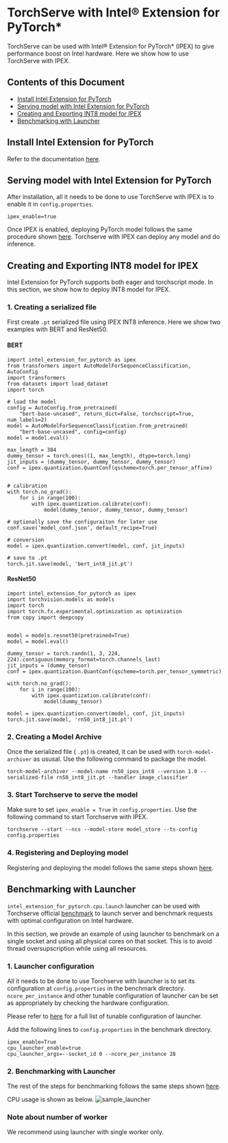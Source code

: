 # TorchServe with Intel® Extension for PyTorch*

TorchServe can be used with Intel® Extension for PyTorch* (IPEX) to give performance boost on Intel hardware. 
Here we show how to use TorchServe with IPEX.

## Contents of this Document 
* [Install Intel Extension for PyTorch](#install-intel-extension-for-pytorch)
* [Serving model with Intel Extension for PyTorch](#serving-model-with-intel-extension-for-pytorch)
* [Creating and Exporting INT8 model for IPEX](#creating-and-exporting-int8-model-for-ipex)
* [Benchmarking with Launcher](#benchmarking-with-launcher)


## Install Intel Extension for PyTorch 
Refer to the documentation [here](https://github.com/intel/intel-extension-for-pytorch#installation). 

## Serving model with Intel Extension for PyTorch  
After installation, all it needs to be done to use TorchServe with IPEX is to enable it in `config.properties`. 
```
ipex_enable=true
```
Once IPEX is enabled, deploying PyTorch model follows the same procedure shown [here](https://pytorch.org/serve/use_cases.html). Torchserve with IPEX can deploy any model and do inference. 

## Creating and Exporting INT8 model for IPEX
Intel Extension for PyTorch supports both eager and torchscript mode. In this section, we show how to deploy INT8 model for IPEX. 

### 1. Creating a serialized file 
First create `.pt` serialized file using IPEX INT8 inference. Here we show two examples with BERT and ResNet50. 

#### BERT

```
import intel_extension_for_pytorch as ipex
from transformers import AutoModelForSequenceClassification, AutoConfig
import transformers
from datasets import load_dataset
import torch

# load the model 
config = AutoConfig.from_pretrained(
    "bert-base-uncased", return_dict=False, torchscript=True, num_labels=2)
model = AutoModelForSequenceClassification.from_pretrained(
    "bert-base-uncased", config=config)
model = model.eval()

max_length = 384 
dummy_tensor = torch.ones((1, max_length), dtype=torch.long)
jit_inputs = (dummy_tensor, dummy_tensor, dummy_tensor)
conf = ipex.quantization.QuantConf(qscheme=torch.per_tensor_affine)


# calibration 
with torch.no_grad():
    for i in range(100):
        with ipex.quantization.calibrate(conf):
            model(dummy_tensor, dummy_tensor, dummy_tensor)

# optionally save the configuraiton for later use 
conf.save(‘model_conf.json’, default_recipe=True)

# conversion 
model = ipex.quantization.convert(model, conf, jit_inputs)

# save to .pt 
torch.jit.save(model, 'bert_int8_jit.pt')
```

#### ResNet50 

```
import intel_extension_for_pytorch as ipex
import torchvision.models as models
import torch
import torch.fx.experimental.optimization as optimization
from copy import deepcopy


model = models.resnet50(pretrained=True)
model = model.eval()

dummy_tensor = torch.randn(1, 3, 224, 224).contiguous(memory_format=torch.channels_last)
jit_inputs = (dummy_tensor)
conf = ipex.quantization.QuantConf(qscheme=torch.per_tensor_symmetric)

with torch.no_grad():
	for i in range(100):
		with ipex.quantization.calibrate(conf):
			model(dummy_tensor)

model = ipex.quantization.convert(model, conf, jit_inputs)
torch.jit.save(model, 'rn50_int8_jit.pt')
```
### 2. Creating a Model Archive 
Once the serialized file ( `.pt`) is created, it can be used with `torch-model-archiver` as ususal. Use the following command to package the model.  
```
torch-model-archiver --model-name rn50_ipex_int8 --version 1.0 --serialized-file rn50_int8_jit.pt --handler image_classifier 
```
### 3. Start Torchserve to serve the model 
Make sure to set `ipex_enable = True` in `config.properties`. Use the following command to start Torchserve with IPEX. 
```
torchserve --start --ncs --model-store model_store --ts-config config.properties
```

### 4. Registering and Deploying model 
Registering and deploying the model follows the same steps shown [here](https://pytorch.org/serve/use_cases.html). 

## Benchmarking with Launcher 
`intel_extension_for_pytorch.cpu.launch` launcher can be used with Torchserve official [benchmark](https://github.com/pytorch/serve/tree/master/benchmarks) to launch server and benchmark requests with optimal configuration on Intel hardware. 

In this section, we provde an example of using launcher to benchmark on a single socket and using all physical cores on that socket. This is to avoid thread oversupscription while using all resources. 

### 1. Launcher configuration   
All it needs to be done to use Torchserve with launcher is to set its configuration at `config.properties` in the benchmark directory. `ncore_per_instance` and other tunable configuration of launcher can be set as appropriately by checking the hardware configuration.  

Please refer to [here](https://github.com/intel/intel-extension-for-pytorch/blob/master/docs/tutorials/performance_tuning/launch_script.md) for a full list of tunable configuration of launcher.

Add the following lines to `config.properties` in the benchmark directory. 
```
ipex_enable=True
cpu_launcher_enable=true
cpu_launcher_args=--socket_id 0 --ncore_per_instance 28 
```

### 2. Benchmarking with Launcher 
The rest of the steps for benchmarking follows the same steps shown [here](https://github.com/pytorch/serve/tree/master/benchmarks).

CPU usage is shown as below. 
![sample_launcher](https://user-images.githubusercontent.com/93151422/143912711-cacbd38b-4be9-430a-810b-e5d3a9be9732.gif)

### Note about number of worker
We recommend using launcher with single worker only. 
